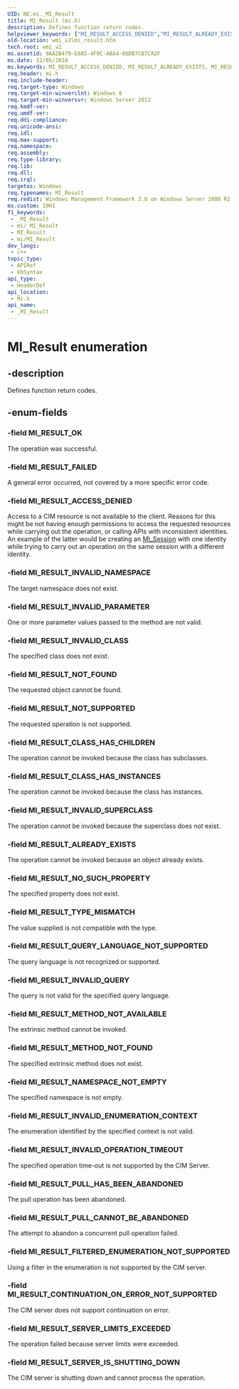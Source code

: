 ```yaml
---
UID: NE:mi._MI_Result
title: MI_Result (mi.h)
description: Defines function return codes.
helpviewer_keywords: ["MI_RESULT_ACCESS_DENIED","MI_RESULT_ALREADY_EXISTS","MI_RESULT_CLASS_HAS_CHILDREN","MI_RESULT_CLASS_HAS_INSTANCES","MI_RESULT_CONTINUATION_ON_ERROR_NOT_SUPPORTED","MI_RESULT_FAILED","MI_RESULT_FILTERED_ENUMERATION_NOT_SUPPORTED","MI_RESULT_INVALID_CLASS","MI_RESULT_INVALID_ENUMERATION_CONTEXT","MI_RESULT_INVALID_NAMESPACE","MI_RESULT_INVALID_OPERATION_TIMEOUT","MI_RESULT_INVALID_PARAMETER","MI_RESULT_INVALID_QUERY","MI_RESULT_INVALID_SUPERCLASS","MI_RESULT_METHOD_NOT_AVAILABLE","MI_RESULT_METHOD_NOT_FOUND","MI_RESULT_NAMESPACE_NOT_EMPTY","MI_RESULT_NOT_FOUND","MI_RESULT_NOT_SUPPORTED","MI_RESULT_NO_SUCH_PROPERTY","MI_RESULT_OK","MI_RESULT_PULL_CANNOT_BE_ABANDONED","MI_RESULT_PULL_HAS_BEEN_ABANDONED","MI_RESULT_QUERY_LANGUAGE_NOT_SUPPORTED","MI_RESULT_SERVER_IS_SHUTTING_DOWN","MI_RESULT_SERVER_LIMITS_EXCEEDED","MI_RESULT_TYPE_MISMATCH","MI_Result","MI_Result enumeration [Windows Management Infrastructure (MI)]","_MI_Result","_MI_Result enumeration [Windows Management Infrastructure (MI)]","mi/MI_RESULT_ACCESS_DENIED","mi/MI_RESULT_ALREADY_EXISTS","mi/MI_RESULT_CLASS_HAS_CHILDREN","mi/MI_RESULT_CLASS_HAS_INSTANCES","mi/MI_RESULT_CONTINUATION_ON_ERROR_NOT_SUPPORTED","mi/MI_RESULT_FAILED","mi/MI_RESULT_FILTERED_ENUMERATION_NOT_SUPPORTED","mi/MI_RESULT_INVALID_CLASS","mi/MI_RESULT_INVALID_ENUMERATION_CONTEXT","mi/MI_RESULT_INVALID_NAMESPACE","mi/MI_RESULT_INVALID_OPERATION_TIMEOUT","mi/MI_RESULT_INVALID_PARAMETER","mi/MI_RESULT_INVALID_QUERY","mi/MI_RESULT_INVALID_SUPERCLASS","mi/MI_RESULT_METHOD_NOT_AVAILABLE","mi/MI_RESULT_METHOD_NOT_FOUND","mi/MI_RESULT_NAMESPACE_NOT_EMPTY","mi/MI_RESULT_NOT_FOUND","mi/MI_RESULT_NOT_SUPPORTED","mi/MI_RESULT_NO_SUCH_PROPERTY","mi/MI_RESULT_OK","mi/MI_RESULT_PULL_CANNOT_BE_ABANDONED","mi/MI_RESULT_PULL_HAS_BEEN_ABANDONED","mi/MI_RESULT_QUERY_LANGUAGE_NOT_SUPPORTED","mi/MI_RESULT_SERVER_IS_SHUTTING_DOWN","mi/MI_RESULT_SERVER_LIMITS_EXCEEDED","mi/MI_RESULT_TYPE_MISMATCH","mi/MI_Result","wmi._mi_result","wmi_v2.mi_result"]
old-location: wmi_v2\mi_result.htm
tech.root: wmi_v2
ms.assetid: 9AA2B479-E8A5-4F0C-A8A4-06DB7CB7CA2F
ms.date: 12/05/2018
ms.keywords: MI_RESULT_ACCESS_DENIED, MI_RESULT_ALREADY_EXISTS, MI_RESULT_CLASS_HAS_CHILDREN, MI_RESULT_CLASS_HAS_INSTANCES, MI_RESULT_CONTINUATION_ON_ERROR_NOT_SUPPORTED, MI_RESULT_FAILED, MI_RESULT_FILTERED_ENUMERATION_NOT_SUPPORTED, MI_RESULT_INVALID_CLASS, MI_RESULT_INVALID_ENUMERATION_CONTEXT, MI_RESULT_INVALID_NAMESPACE, MI_RESULT_INVALID_OPERATION_TIMEOUT, MI_RESULT_INVALID_PARAMETER, MI_RESULT_INVALID_QUERY, MI_RESULT_INVALID_SUPERCLASS, MI_RESULT_METHOD_NOT_AVAILABLE, MI_RESULT_METHOD_NOT_FOUND, MI_RESULT_NAMESPACE_NOT_EMPTY, MI_RESULT_NOT_FOUND, MI_RESULT_NOT_SUPPORTED, MI_RESULT_NO_SUCH_PROPERTY, MI_RESULT_OK, MI_RESULT_PULL_CANNOT_BE_ABANDONED, MI_RESULT_PULL_HAS_BEEN_ABANDONED, MI_RESULT_QUERY_LANGUAGE_NOT_SUPPORTED, MI_RESULT_SERVER_IS_SHUTTING_DOWN, MI_RESULT_SERVER_LIMITS_EXCEEDED, MI_RESULT_TYPE_MISMATCH, MI_Result, MI_Result enumeration [Windows Management Infrastructure (MI)], _MI_Result, _MI_Result enumeration [Windows Management Infrastructure (MI)], mi/MI_RESULT_ACCESS_DENIED, mi/MI_RESULT_ALREADY_EXISTS, mi/MI_RESULT_CLASS_HAS_CHILDREN, mi/MI_RESULT_CLASS_HAS_INSTANCES, mi/MI_RESULT_CONTINUATION_ON_ERROR_NOT_SUPPORTED, mi/MI_RESULT_FAILED, mi/MI_RESULT_FILTERED_ENUMERATION_NOT_SUPPORTED, mi/MI_RESULT_INVALID_CLASS, mi/MI_RESULT_INVALID_ENUMERATION_CONTEXT, mi/MI_RESULT_INVALID_NAMESPACE, mi/MI_RESULT_INVALID_OPERATION_TIMEOUT, mi/MI_RESULT_INVALID_PARAMETER, mi/MI_RESULT_INVALID_QUERY, mi/MI_RESULT_INVALID_SUPERCLASS, mi/MI_RESULT_METHOD_NOT_AVAILABLE, mi/MI_RESULT_METHOD_NOT_FOUND, mi/MI_RESULT_NAMESPACE_NOT_EMPTY, mi/MI_RESULT_NOT_FOUND, mi/MI_RESULT_NOT_SUPPORTED, mi/MI_RESULT_NO_SUCH_PROPERTY, mi/MI_RESULT_OK, mi/MI_RESULT_PULL_CANNOT_BE_ABANDONED, mi/MI_RESULT_PULL_HAS_BEEN_ABANDONED, mi/MI_RESULT_QUERY_LANGUAGE_NOT_SUPPORTED, mi/MI_RESULT_SERVER_IS_SHUTTING_DOWN, mi/MI_RESULT_SERVER_LIMITS_EXCEEDED, mi/MI_RESULT_TYPE_MISMATCH, mi/MI_Result, wmi._mi_result, wmi_v2.mi_result
req.header: mi.h
req.include-header: 
req.target-type: Windows
req.target-min-winverclnt: Windows 8
req.target-min-winversvr: Windows Server 2012
req.kmdf-ver: 
req.umdf-ver: 
req.ddi-compliance: 
req.unicode-ansi: 
req.idl: 
req.max-support: 
req.namespace: 
req.assembly: 
req.type-library: 
req.lib: 
req.dll: 
req.irql: 
targetos: Windows
req.typenames: MI_Result
req.redist: Windows Management Framework 3.0 on Windows Server 2008 R2 with SP1, Windows 7 with SP1, and Windows Server 2008 with SP2
ms.custom: 19H1
f1_keywords:
 - _MI_Result
 - mi/_MI_Result
 - MI_Result
 - mi/MI_Result
dev_langs:
 - c++
topic_type:
 - APIRef
 - kbSyntax
api_type:
 - HeaderDef
api_location:
 - Mi.h
api_name:
 - _MI_Result
---
```


# MI_Result enumeration


## -description

Defines function return codes.

## -enum-fields

### -field MI_RESULT_OK

The operation was successful.

### -field MI_RESULT_FAILED

A general error occurred, not covered by a more specific error code.

### -field MI_RESULT_ACCESS_DENIED

Access to a CIM resource is not available to the client. Reasons for this might be not having enough permissions to access the requested resources while carrying out the operation, 
or calling APIs with inconsistent identities. An example of the latter would be creating an <a href="https://docs.microsoft.com/windows/desktop/api/mi/ns-mi-mi_session">MI_Session</a> with one identity while trying to carry out an operation on the same session with a different identity.

### -field MI_RESULT_INVALID_NAMESPACE

The target namespace does not exist.

### -field MI_RESULT_INVALID_PARAMETER

One or more parameter values passed to the method are not valid.

### -field MI_RESULT_INVALID_CLASS

The specified class does not exist.

### -field MI_RESULT_NOT_FOUND

The requested object cannot be found.

### -field MI_RESULT_NOT_SUPPORTED

The requested operation is not supported.

### -field MI_RESULT_CLASS_HAS_CHILDREN

The operation cannot be invoked because the class has subclasses.

### -field MI_RESULT_CLASS_HAS_INSTANCES

The operation cannot be invoked because the class has instances.

### -field MI_RESULT_INVALID_SUPERCLASS

The operation cannot be invoked because the superclass does not exist.

### -field MI_RESULT_ALREADY_EXISTS

The operation cannot be invoked because an object already exists.

### -field MI_RESULT_NO_SUCH_PROPERTY

The specified property does not exist.

### -field MI_RESULT_TYPE_MISMATCH

The value supplied is not compatible with the type.

### -field MI_RESULT_QUERY_LANGUAGE_NOT_SUPPORTED

The query language is not recognized or supported.

### -field MI_RESULT_INVALID_QUERY

The query is not valid for the specified query language.

### -field MI_RESULT_METHOD_NOT_AVAILABLE

The extrinsic method cannot be invoked.

### -field MI_RESULT_METHOD_NOT_FOUND

The specified extrinsic method does not exist.

### -field MI_RESULT_NAMESPACE_NOT_EMPTY

The specified namespace is not empty.

### -field MI_RESULT_INVALID_ENUMERATION_CONTEXT

The enumeration identified by the specified context is not valid.

### -field MI_RESULT_INVALID_OPERATION_TIMEOUT

The specified operation time-out is not supported by the CIM Server.

### -field MI_RESULT_PULL_HAS_BEEN_ABANDONED

The pull operation has been abandoned.

### -field MI_RESULT_PULL_CANNOT_BE_ABANDONED

The attempt to abandon a concurrent pull operation failed.

### -field MI_RESULT_FILTERED_ENUMERATION_NOT_SUPPORTED

Using a filter in the enumeration is not supported by the CIM server.

### -field MI_RESULT_CONTINUATION_ON_ERROR_NOT_SUPPORTED

The CIM server does not support continuation on error.

### -field MI_RESULT_SERVER_LIMITS_EXCEEDED

The operation failed because server limits were exceeded.

### -field MI_RESULT_SERVER_IS_SHUTTING_DOWN

The CIM server is shutting down and cannot process the operation.

